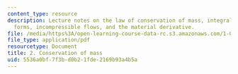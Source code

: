 ```yaml
---
content_type: resource
description: Lecture notes on the law of conservation of mass, integral and differential
  forms, incompressible flows, and the material derivative.
file: /media/https%3A/open-learning-course-data-rc.s3.amazonaws.com/1-061-transport-processes-in-the-environment-fall-2008/5536a0bf7f3bd0b21fde2169b93a4b5a_lec_02.pdf
file_type: application/pdf
resourcetype: Document
title: 2. Conservation of mass
uid: 5536a0bf-7f3b-d0b2-1fde-2169b93a4b5a
---
```

